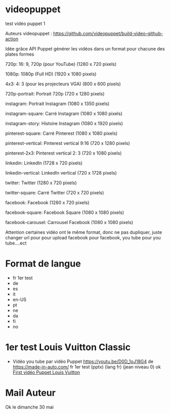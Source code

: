# videopuppet
test vidéo puppet 1

Auteurs videopuppet : https://github.com/videopuppet/build-video-github-action

Idée grâce API Puppet générer les vidéos dans un format pour chacune des plates formes

720p: 16: 9, 720p (pour YouTube) (1280 x 720 pixels)

1080p: 1080p (Full HD) (1920 x 1080 pixels)

4x3: 4: 3 (pour les projecteurs VGA) (800 x 600 pixels)

720p-portrait: Portrait 720p (720 x 1280 pixels)

instagram: Portrait Instagram (1080 x 1350 pixels)

instagram-square: Carré Instagram (1080 x 1080 pixels)

instagram-story: Histoire Instagram (1080 x 1920 pixels)

pinterest-square: Carré Pinterest (1080 x 1080 pixels)

pinterest-vertical: Pinterest vertical 9:16 (720 x 1280 pixels)

pinterest-2x3: Pinterest vertical 2: 3 (720 x 1080 pixels)

linkedin: LinkedIn (1728 x 720 pixels)

linkedin-vertical: LinkedIn vertical (720 x 1728 pixels)

twitter: Twitter (1280 x 720 pixels)

twitter-square: Carré Twitter (720 x 720 pixels)

facebook: Facebook (1280 x 720 pixels)

facebook-square: Facebook Square (1080 x 1080 pixels)

facebook-carousel: Carrousel Facebook (1080 x 1080 pixels)

Attention certaines vidéo ont le même format, donc ne pas dupliquer, juste changer url pour pour upload facebook pour facebook, you tube pour you tube....ect

# Format de langue
* fr 1er test
* de
* es
* it
* en-US
* pt
* ne
* da
* fi
* no

# 1er test Louis Vuitton Classic
- Vidéo you tube par vidéo Puppet https://youtu.be/D0D_1oJ18G4 de https://made-in-auto.com/
fr 1er test (pptx) (lang fr) (jean niveau 0) ok
[First vidéo Puppet Louis Vuitton](https://youtu.be/D0D_1oJ18G4 "Voitures anciennes")

# Mail Auteur
Ok le dimanche 30 mai

